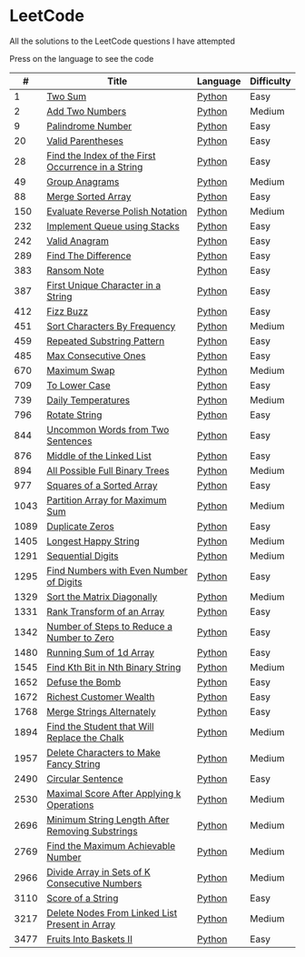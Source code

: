 # LeetCode

All the solutions to the LeetCode questions I have attempted

Press on the language to see the code

| #    | Title                                                                                                                                   | Language                                                                      | Difficulty |
| ---- | --------------------------------------------------------------------------------------------------------------------------------------- | ----------------------------------------------------------------------------- | ---------- |
| 1    | [Two Sum](https://leetcode.com/problems/two-sum/)                                                                                       | [Python](./Python%20Solutions/1-TwoSum.py)                                    | Easy       |
| 2    | [Add Two Numbers](https://leetcode.com/problems/add-two-numbers/)                                                                                       | [Python](./Python%20Solutions/2-AddTwoNumbers.py)                                    | Medium       |
| 9    | [Palindrome Number](https://leetcode.com/problems/palindrome-number/)                                                                   | [Python](./Python%20Solutions/9-PalindromeNumber.py)                          | Easy       |
| 20   | [Valid Parentheses](https://leetcode.com/problems/valid-parentheses/)                                                                   | [Python](./Python%20Solutions/20-ValidParentheses.py)                         | Easy       |
| 28   | [Find the Index of the First Occurrence in a String](https://leetcode.com/problems/find-the-index-of-the-first-occurrence-in-a-string/) | [Python](./Python%20Solutions/28-FirstOccurenceIndex.py)                      | Easy       |
| 49   | [Group Anagrams](https://leetcode.com/problems/group-anagrams/)                                                                         | [Python](./Python%20Solutions/49-GroupAnagrams.py)                            | Medium     |
| 88   | [Merge Sorted Array](https://leetcode.com/problems/merge-sorted-array/)                                                                 | [Python](./Python%20Solutions/88-MergeSortedArray.py)                         | Easy       |
| 150  | [Evaluate Reverse Polish Notation](https://leetcode.com/problems/evaluate-reverse-polish-notation/)                                     | [Python](./Python%20Solutions/150-EvaluateReversePolishNotation.py)           | Medium     |
| 232  | [Implement Queue using Stacks](https://leetcode.com/problems/implement-queue-using-stacks/)                                             | [Python](./Python%20Solutions/232-QueueUsingStack.py)                         | Easy       |
| 242  | [Valid Anagram](https://leetcode.com/problems/valid-anagram/)                                                                           | [Python](./Python%20Solutions/242-ValidAnagram.py)                            | Easy       |
| 289  | [Find The Difference](https://leetcode.com/problems/find-the-difference/)                                                               | [Python](./Python%20Solutions/289-FindTheDifference.py)                       | Easy       |
| 383  | [Ransom Note](https://leetcode.com/problems/ransom-note/)                                                                               | [Python](./Python%20Solutions/383-RansomNote.py)                              | Easy       |
| 387  | [First Unique Character in a String](https://leetcode.com/problems/first-unique-character-in-a-string/)                                 | [Python](./Python%20Solutions/387-FirstUniqChar.py)                           | Easy       |
| 412  | [Fizz Buzz](https://leetcode.com/problems/fizz-buzz/)                                                                                   | [Python](./Python%20Solutions/412-FizzBuzz.py)                                | Easy       |
| 451  | [Sort Characters By Frequency](https://leetcode.com/problems/sort-characters-by-frequency/)                                             | [Python](./Python%20Solutions/451-SortCharactersByFrequency.py)               | Medium     |
| 459  | [Repeated Substring Pattern](https://leetcode.com/problems/repeated-substring-pattern/)                                                 | [Python](./Python%20Solutions/459-RepeatedSubstringPattern.py)                | Easy       |
| 485  | [Max Consecutive Ones](https://leetcode.com/problems/max-consecutive-ones/)                                                             | [Python](./Python%20Solutions/485-MaxConsecutiveOnes.py)                      | Easy       |
| 670  | [Maximum Swap](https://leetcode.com/problems/maximum-swap/)                                                                             | [Python](./Python%20Solutions/670-MaximumSwap.py)                             | Medium     |
| 709  | [To Lower Case](https://leetcode.com/problems/to-lower-case/)                                                                           | [Python](./Python%20Solutions/709-ToLower)                                    | Easy       |
| 739  | [Daily Temperatures](https://leetcode.com/problems/daily-temperatures/)                                                                 | [Python](./Python%20Solutions/739-DailyTemperature.py)                        | Medium     |
| 796  | [Rotate String](https://leetcode.com/problems/rotate-string/)                                                                           | [Python](./Python%20Solutions/796-RotateString.py)                            | Easy       |
| 844  | [Uncommon Words from Two Sentences](https://leetcode.com/problems/uncommon-words-from-two-sentences/)                                   | [Python](./Python%20Solutions/844-UncommonWords.py)                           | Easy       |
| 876  | [Middle of the Linked List](https://leetcode.com/problems/middle-of-the-linked-list/)                                                   | [Python](./Python%20Solutions/876-MiddleOfLinkedList.py)                      | Easy       |
| 894  | [All Possible Full Binary Trees](https://leetcode.com/problems/all-possible-full-binary-trees/)                                         | [Python](./Python%20Solutions/894-AllPossibleFBT.py)                          | Medium     |
| 977  | [Squares of a Sorted Array](https://leetcode.com/problems/squares-of-a-sorted-array/)                                                   | [Python](./Python%20Solutions/977-SquaresOfSortedArray.py)                    | Easy       |
| 1043 | [Partition Array for Maximum Sum](https://leetcode.com/problems/partition-array-for-maximum-sum/)                                       | [Python](./Python%20Solutions/1043-PartitionArrayforMaximumSum.py)            | Medium     |
| 1089 | [Duplicate Zeros](https://leetcode.com/problems/duplicate-zeros/)                                                                       | [Python](./Python%20Solutions/1089-DuplicateZeros.py)                         | Easy       |
| 1405 | [Longest Happy String](https://leetcode.com/problems/longest-happy-string/)                                                             | [Python](./Python%20Solutions/1405-LongestHappyString.py)                     | Medium     |
| 1291 | [Sequential Digits](https://leetcode.com/problems/sequential-digits/)                                                                   | [Python](./Python%20Solutions/1291-SequentialDigits.py)                       | Medium     |
| 1295 | [Find Numbers with Even Number of Digits](https://leetcode.com/problems/find-numbers-with-even-number-of-digits/)                       | [Python](./Python%20Solutions/1295-NumberOfEvenDigits.py)                     | Easy       |
| 1329 | [Sort the Matrix Diagonally](https://leetcode.com/problems/sort-the-matrix-diagonally/)                                                 | [Python](./Python%20Solutions/1329-SortMatrixDiagonally.py)                   | Medium     |
| 1331 | [Rank Transform of an Array](https://leetcode.com/problems/rank-transform-of-an-array/)                                                 | [Python](./Python%20Solutions/1331-RankTransform.py)                          | Easy       |
| 1342 | [Number of Steps to Reduce a Number to Zero](https://leetcode.com/problems/number-of-steps-to-reduce-a-number-to-zero/)                 | [Python](./Python%20Solutions/1342-ReduceNumber.py)                           | Easy       |
| 1480 | [Running Sum of 1d Array](https://leetcode.com/problems/running-sum-of-1d-array/)                                                       | [Python](./Python%20Solutions/1480-RunningSum.py)                             | Easy       |
| 1545 | [Find Kth Bit in Nth Binary String](https://leetcode.com/problems/find-kth-bit-in-nth-binary-string/)                                   | [Python](./Python%20Solutions/1545-KthBitInNthBinaryString.py)                | Medium     |
| 1652 | [Defuse the Bomb](https://leetcode.com/problems/defuse-the-bomb/)                                                                       | [Python](./Python%20Solutions/1652-DefuseTheBomb.py)                          | Easy       |
| 1672 | [Richest Customer Wealth](https://leetcode.com/problems/richest-customer-wealth/)                                                       | [Python](./Python%20Solutions/1672-RichestCustomer.py)                        | Easy       |
| 1768 | [Merge Strings Alternately](https://leetcode.com/problems/merge-strings-alternately/)                                                   | [Python](./Python%20Solutions/1768-MergeStringsAlternately.py)                | Easy       |
| 1894 | [Find the Student that Will Replace the Chalk](https://leetcode.com/problems/find-the-student-that-will-replace-the-chalk/)             | [Python](./Python%20Solutions/1894-ReplaceChalk.py)                           | Medium     |
| 1957 | [Delete Characters to Make Fancy String](https://leetcode.com/problems/delete-characters-to-make-fancy-string/)                         | [Python](./Python%20Solutions/1957-FancyString.py)                            | Medium     |
| 2490 | [Circular Sentence](https://leetcode.com/problems/circular-sentence/)                                                                   | [Python](./Python%20Solutions/2490-CircularSentence.py)                       | Easy       |
| 2530 | [Maximal Score After Applying k Operations](https://leetcode.com/problems/maximal-score-after-applying-k-operations/)                   | [Python](./Python%20Solutions/2530-MaximalScore.py)                           | Medium     |
| 2696 | [Minimum String Length After Removing Substrings](https://leetcode.com/problems/minimum-string-length-after-removing-substrings/)       | [Python](./Python%20Solutions/2696-MinimumStringLength.py)                    | Medium     |
| 2769 | [Find the Maximum Achievable Number](https://leetcode.com/problems/find-the-maximum-achievable-number/)                                 | [Python](./Python%20Solutions/2769-MaxAchievableNumber.py)                    | Medium     |
| 2966 | [Divide Array in Sets of K Consecutive Numbers](https://leetcode.com/problems/divide-array-in-sets-of-k-consecutive-numbers/)           | [Python](./Python%20Solutions/2966-DivideArrayIntoArraysWithMaxDifference.py) | Medium     |
| 3110 | [Score of a String](https://leetcode.com/problems/score-of-a-string/)                                                                   | [Python](./Python%20Solutions/3110-ScoreOfString.py)                          | Easy       |
| 3217 | [Delete Nodes From Linked List Present in Array](https://leetcode.com/problems/delete-nodes-from-linked-list-present-in-array/)         | [Python](./Python%20Solutions/3217-DeleteNodesFromListInArray.py)             | Medium     |
| 3477 | [Fruits Into Baskets II](https://leetcode.com/problems/fruits-into-baskets-ii/?envType=daily-question&envId=2025-08-05)                 | [Python](./Python%20Solutions/3477-FruitsIntoBaskets2.py)                     | Easy       |
